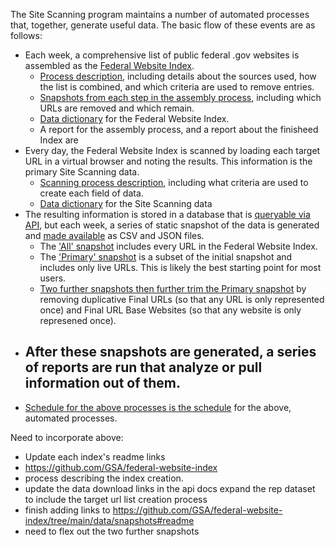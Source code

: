 The Site Scanning program maintains a number of automated processes that, together, generate useful data.  The basic flow of these events are as follows: 

- Each week, a comprehensive list of public federal .gov websites is assembled as the [Federal Website Index](https://github.com/GSA/federal-website-index/blob/main/data/site-scanning-target-url-list.csv).
  - [Process description](), including details about the sources used, how the list is combined, and which criteria are used to remove entries.
  - [Snapshots from each step in the assembly process](https://github.com/GSA/federal-website-index/tree/main/data/snapshots#readme), including which URLs are removed and which remain.  
  - [Data dictionary](https://github.com/GSA/site-scanning-documentation/blob/main/data/Target_URL_List_Data_Dictionary.csv) for the Federal Website Index.
  - A report for the assembly process, and a report about the finisheed Index are 
- Every day, the Federal Website Index is scanned by loading each target URL in a virtual browser and noting the results.  This information is the primary Site Scanning data.
  - [Scanning process description](), including what criteria are used to create each field of data.
  - [Data dictionary](https://github.com/GSA/site-scanning-documentation/blob/main/data/Site_Scanning_Data_Dictionary.csv) for the Site Scanning data
- The resulting information is stored in a database that is [queryable via API](https://open.gsa.gov/api/site-scanning-api/), but each week, a series of static snapshot of the data is generated and [made available](https://open.gsa.gov/api/site-scanning-api/#download-the-data-directly) as CSV and JSON files.
  - The ['All' snapshot](https://api.gsa.gov/technology/site-scanning/data/weekly-snapshot-all.csv) includes every URL in the Federal Website Index.  
  - The ['Primary' snapshot](https://api.gsa.gov/technology/site-scanning/data/weekly-snapshot.csv) is a subset of the initial snapshot and includes only live URLs.  This is likely the best starting point for most users.
  - [Two further snapshots then further trim the Primary snapshot](https://github.com/GSA/site-scanning-analysis/tree/main/unique_website_list/results#readme) by removing duplicative Final URLs (so that any URL is only represented once) and Final URL Base Websites (so that any website is only represened once).  
- After these snapshots are generated, a series of reports are run that analyze or pull information out of them.
  - 
- [Schedule for the above processes is the schedule](https://github.com/GSA/site-scanning-documentation/blob/main/pages/schedule.md) for the above, automated processes.

Need to incorporate above: 
* Update each index's readme links
* https://github.com/GSA/federal-website-index  
* process describing the index creation.
* update the data download links in the api docs
expand the rep dataset to include the target url list creation process 
* finish adding links to https://github.com/GSA/federal-website-index/tree/main/data/snapshots#readme
* need to flex out the two further snapshots 
